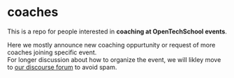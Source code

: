 # coaches

This is a repo for people interested in **coaching at OpenTechSchool events**. 

Here we mostly announce new coaching oppurtunity or request of more coaches joining specific event.<br/>
For longer discussion about how to organize the event, we will likley move to [our discourse forum](discourse.opentechschool.org) to avoid spam.

 
